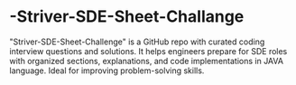 # -Striver-SDE-Sheet-Challange
 "Striver-SDE-Sheet-Challenge" is a GitHub repo with curated coding interview questions and solutions. It helps engineers prepare for SDE roles with organized sections, explanations, and code implementations in JAVA language. Ideal for improving problem-solving skills.
